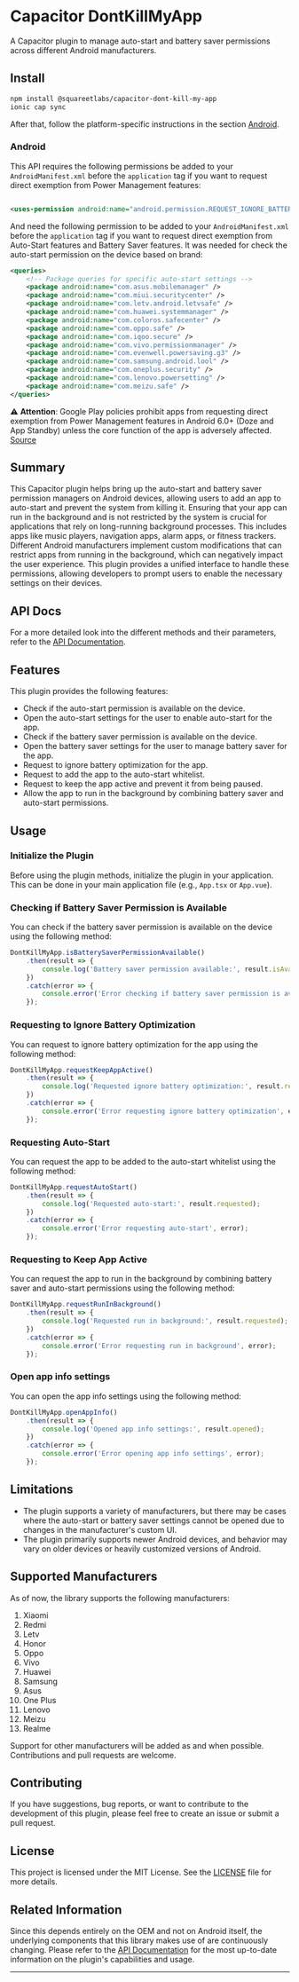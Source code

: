 # Capacitor DontKillMyApp

A Capacitor plugin to manage auto-start and battery saver permissions across different Android manufacturers.

## Install

```bash
npm install @squareetlabs/capacitor-dont-kill-my-app
ionic cap sync
```

After that, follow the platform-specific instructions in the section [Android](#android).

### Android

This API requires the following permissions be added to your `AndroidManifest.xml` before the `application` tag if you want to request direct exemption from Power Management features:

```xml

<uses-permission android:name="android.permission.REQUEST_IGNORE_BATTERY_OPTIMIZATIONS"/>
```

And need the following permission to be added to your `AndroidManifest.xml` before the `application` tag if you want to request direct exemption from Auto-Start features and Battery Saver features. It was needed for check the auto-start permission on the device based on brand:

```xml
<queries>
    <!-- Package queries for specific auto-start settings -->
    <package android:name="com.asus.mobilemanager" />
    <package android:name="com.miui.securitycenter" />
    <package android:name="com.letv.android.letvsafe" />
    <package android:name="com.huawei.systemmanager" />
    <package android:name="com.coloros.safecenter" />
    <package android:name="com.oppo.safe" />
    <package android:name="com.iqoo.secure" />
    <package android:name="com.vivo.permissionmanager" />
    <package android:name="com.evenwell.powersaving.g3" />
    <package android:name="com.samsung.android.lool" />
    <package android:name="com.oneplus.security" />
    <package android:name="com.lenovo.powersetting" />
    <package android:name="com.meizu.safe" />
</queries>
```  

⚠️ **Attention**: Google Play policies prohibit apps from requesting direct exemption from Power Management features in Android 6.0+ (Doze and App Standby) unless the core function of the app is adversely
affected. [Source](https://developer.android.com/training/monitoring-device-state/doze-standby.html#support_for_other_use_cases)

## Summary

This Capacitor plugin helps bring up the auto-start and battery saver permission managers on Android devices, allowing users to add an app to auto-start and prevent the system from killing it. Ensuring that your app can run in the background and is not restricted by the system is crucial for
applications that rely on long-running background processes. This includes apps like music players, navigation apps, alarm apps, or fitness trackers.
Different Android manufacturers implement custom modifications that can restrict apps from running in the background, which can negatively impact the user experience. This plugin provides a unified interface to handle these permissions, allowing developers to prompt users to enable the necessary
settings on their devices.

## API Docs

For a more detailed look into the different methods and their parameters, refer to the [API Documentation](api-docs.md).

## Features

This plugin provides the following features:

- Check if the auto-start permission is available on the device.
- Open the auto-start settings for the user to enable auto-start for the app.
- Check if the battery saver permission is available on the device.
- Open the battery saver settings for the user to manage battery saver for the app.
- Request to ignore battery optimization for the app.
- Request to add the app to the auto-start whitelist.
- Request to keep the app active and prevent it from being paused.
- Allow the app to run in the background by combining battery saver and auto-start permissions.

## Usage

### Initialize the Plugin

Before using the plugin methods, initialize the plugin in your application. This can be done in your main application file (e.g., `App.tsx` or `App.vue`).

### Checking if Battery Saver Permission is Available

You can check if the battery saver permission is available on the device using the following method:

```javascript
DontKillMyApp.isBatterySaverPermissionAvailable()
    .then(result => {
        console.log('Battery saver permission available:', result.isAvailable);
    })
    .catch(error => {
        console.error('Error checking if battery saver permission is available', error);
    });
```

### Requesting to Ignore Battery Optimization

You can request to ignore battery optimization for the app using the following method:

```javascript
DontKillMyApp.requestKeepAppActive()
    .then(result => {
        console.log('Requested ignore battery optimization:', result.requested);
    })
    .catch(error => {
        console.error('Error requesting ignore battery optimization', error);
    });
```

### Requesting Auto-Start

You can request the app to be added to the auto-start whitelist using the following method:

```javascript
DontKillMyApp.requestAutoStart()
    .then(result => {
        console.log('Requested auto-start:', result.requested);
    })
    .catch(error => {
        console.error('Error requesting auto-start', error);
    });
```

### Requesting to Keep App Active

You can request the app to run in the background by combining battery saver and auto-start permissions using the following method:

```javascript
DontKillMyApp.requestRunInBackground()
    .then(result => {
        console.log('Requested run in background:', result.requested);
    })
    .catch(error => {
        console.error('Error requesting run in background', error);
    });
```

### Open app info settings

You can open the app info settings using the following method:

```javascript
DontKillMyApp.openAppInfo()
    .then(result => {
        console.log('Opened app info settings:', result.opened);
    })
    .catch(error => {
        console.error('Error opening app info settings', error);
    });
```

## Limitations

- The plugin supports a variety of manufacturers, but there may be cases where the auto-start or battery saver settings cannot be opened due to changes in the manufacturer's custom UI.
- The plugin primarily supports newer Android devices, and behavior may vary on older devices or heavily customized versions of Android.

## Supported Manufacturers

As of now, the library supports the following manufacturers:

1. Xiaomi
2. Redmi
3. Letv
4. Honor
5. Oppo
6. Vivo
7. Huawei
8. Samsung
9. Asus
10. One Plus
11. Lenovo
12. Meizu
13. Realme

Support for other manufacturers will be added as and when possible. Contributions and pull requests are welcome.

## Contributing

If you have suggestions, bug reports, or want to contribute to the development of this plugin, please feel free to create an issue or submit a pull request.

## License

This project is licensed under the MIT License. See the [LICENSE](LICENSE) file for more details.

## Related Information

Since this depends entirely on the OEM and not on Android itself, the underlying components that this library makes use of are continuously changing. Please refer to the [API Documentation](api-docs.md) for the most up-to-date information on the plugin's capabilities and usage.

---
